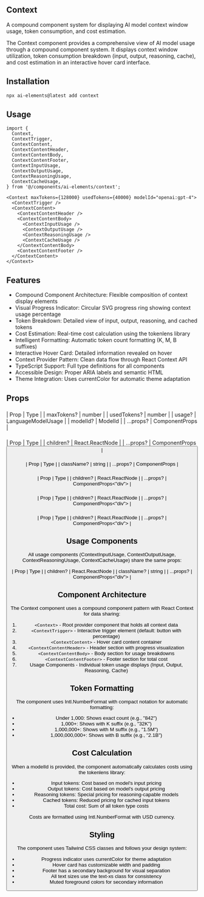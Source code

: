 ## Context

A compound component system for displaying AI model context window usage, token consumption, and cost estimation.

The Context component provides a comprehensive view of AI model usage through a compound component system. It displays context window utilization, token consumption breakdown (input, output, reasoning, cache), and cost estimation in an interactive hover card interface.

## Installation

```bash
npx ai-elements@latest add context
```

## Usage

```tsx
import {
  Context,
  ContextTrigger,
  ContextContent,
  ContextContentHeader,
  ContextContentBody,
  ContextContentFooter,
  ContextInputUsage,
  ContextOutputUsage,
  ContextReasoningUsage,
  ContextCacheUsage,
} from '@/components/ai-elements/context';

<Context maxTokens={128000} usedTokens={40000} modelId="openai:gpt-4">
  <ContextTrigger />
  <ContextContent>
    <ContextContentHeader />
    <ContextContentBody>
      <ContextInputUsage />
      <ContextOutputUsage />
      <ContextReasoningUsage />
      <ContextCacheUsage />
    </ContextContentBody>
    <ContextContentFooter />
  </ContextContent>
</Context>
```

## Features

- Compound Component Architecture: Flexible composition of context display elements
- Visual Progress Indicator: Circular SVG progress ring showing context usage percentage
- Token Breakdown: Detailed view of input, output, reasoning, and cached tokens
- Cost Estimation: Real-time cost calculation using the tokenlens library
- Intelligent Formatting: Automatic token count formatting (K, M, B suffixes)
- Interactive Hover Card: Detailed information revealed on hover
- Context Provider Pattern: Clean data flow through React Context API
- TypeScript Support: Full type definitions for all components
- Accessible Design: Proper ARIA labels and semantic HTML
- Theme Integration: Uses currentColor for automatic theme adaptation

## Props

### <Context />

| Prop | Type |
| maxTokens? | number |
| usedTokens? | number |
| usage? | LanguageModelUsage |
| modelId? | ModelId |
| ...props? | ComponentProps<HoverCard> |

### <ContextTrigger />

| Prop | Type |
| children? | React.ReactNode |
| ...props? | ComponentProps<Button> |

### <ContextContent />

| Prop | Type |
| className? | string |
| ...props? | ComponentProps<HoverCardContent> |

### <ContextContentHeader />

| Prop | Type |
| children? | React.ReactNode |
| ...props? | ComponentProps<"div"> |

### <ContextContentBody />

| Prop | Type |
| children? | React.ReactNode |
| ...props? | ComponentProps<"div"> |

### <ContextContentFooter />

| Prop | Type |
| children? | React.ReactNode |
| ...props? | ComponentProps<"div"> |

## Usage Components

All usage components (ContextInputUsage, ContextOutputUsage, ContextReasoningUsage, ContextCacheUsage) share the same props:

| Prop | Type |
| children? | React.ReactNode |
| className? | string |
| ...props? | ComponentProps<"div"> |

## Component Architecture

The Context component uses a compound component pattern with React Context for data sharing:

1. `<Context>` - Root provider component that holds all context data
2. `<ContextTrigger>` - Interactive trigger element (default: button with percentage)
3. `<ContextContent>` - Hover card content container
4. `<ContextContentHeader>` - Header section with progress visualization
5. `<ContextContentBody>` - Body section for usage breakdowns
6. `<ContextContentFooter>` - Footer section for total cost
7. Usage Components - Individual token usage displays (Input, Output, Reasoning, Cache)

## Token Formatting

The component uses Intl.NumberFormat with compact notation for automatic formatting:

- Under 1,000: Shows exact count (e.g., "842")
- 1,000+: Shows with K suffix (e.g., "32K")
- 1,000,000+: Shows with M suffix (e.g., "1.5M")
- 1,000,000,000+: Shows with B suffix (e.g., "2.1B")

## Cost Calculation

When a modelId is provided, the component automatically calculates costs using the tokenlens library:

- Input tokens: Cost based on model's input pricing
- Output tokens: Cost based on model's output pricing
- Reasoning tokens: Special pricing for reasoning-capable models
- Cached tokens: Reduced pricing for cached input tokens
- Total cost: Sum of all token type costs

Costs are formatted using Intl.NumberFormat with USD currency.

## Styling

The component uses Tailwind CSS classes and follows your design system:

- Progress indicator uses currentColor for theme adaptation
- Hover card has customizable width and padding
- Footer has a secondary background for visual separation
- All text sizes use the text-xs class for consistency
- Muted foreground colors for secondary information
